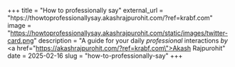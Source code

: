 +++
title = "How to professionally say"
external_url = "htps://thowtoprofessionallysay.akashrajpurohit.com/?ref=krabf.com"
image = "https://howtoprofessionallysay.akashrajpurohit.com/static/images/twitter-card.png"
description = "A guide for your daily <em>professional</em> interactions <em>by</em> <a href=\"https://akashrajpurohit.com/?ref=krabf.com\">Akash Rajpurohit</a>"
date = 2025-02-16
slug = "how-to-professionally-say"
+++
